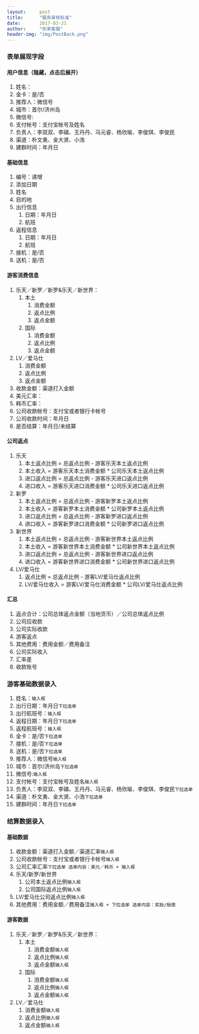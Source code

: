 ```yaml
---
layout:     post
title:      "服务审核标准"
date:       2017-03-21
author:     "你来客服"
header-img: "img/PostBack.png"
---
```

### 表单展现字段    

#### 用户信息（隐藏，点击后展开）
1. 姓名：
2. 金卡：是/否
3. 推荐人：微信号
4. 城市：首尔/济州岛
5. 微信号:
6. 支付帐号：支付宝帐号及姓名
7. 负责人：李双双、李磷、王丹丹、马元睿、杨欣喻、李俊琪、李俊民
8. 渠道：朴文勇、金大贤、小浩
9. 建群时间：年月日

#### 基础信息
1. 编号：递增
2. 添加日期
3. 姓名
4. 目的地
5. 出行信息
    1. 日期：年月日
    2. 航班
6. 返程信息
    1. 日期：年月日
    2. 航班
7. 接机：是/否
8. 送机：是/否
    
#### 游客消费信息
1. 乐天／新罗／新罗&乐天／新世界：
    1. 本土
        1. 消费金额
        2. 返点比例
        3. 返点金额
    2. 国际
        1. 消费金额
        2. 返点比例
        3. 返点金额
2. LV／爱马仕
    1. 消费金额
    2. 返点比例
    3. 返点金额
3. 收款金额：渠道打入金额
4. 美元汇率：
5. 韩币汇率：
6. 公司收款帐号：支付宝或者银行卡帐号
7. 公司收款时间：年月日
8. 是否结算：年月日/未结算

#### 公司返点
1. 乐天
    1. 本土返点比例 = 总返点比例 - 游客乐天本土返点比例
    2. 本土收入 = 游客乐天本土消费金额 * 公司乐天本土返点比例
    3. 进口返点比例 = 总返点比例 - 游客乐天进口返点比例
    4. 进口收入 = 游客乐天进口消费金额 * 公司乐天进口返点比例
2. 新罗
    1. 本土返点比例 = 总返点比例 - 游客新罗本土返点比例
    2. 本土收入 = 游客新罗本土消费金额 * 公司新罗本土返点比例
    3. 进口返点比例 = 总返点比例 - 游客新罗进口返点比例
    4. 进口收入 = 游客新罗进口消费金额 * 公司新罗进口返点比例
3. 新世界
    1. 本土返点比例 = 总返点比例 - 游客新世界本土返点比例
    2. 本土收入 = 游客新世界本土消费金额 * 公司新世界本土返点比例
    3. 进口返点比例 = 总返点比例 - 游客新世界进口返点比例
    4. 进口收入 = 游客新世界进口消费金额 * 公司新世界进口返点比例
4. LV/爱马仕
    1. 返点比例 = 总返点比例 - 游客LV/爱马仕返点比例
    2. LV/爱马仕收入 = 游客LV/爱马仕消费金额 * 公司LV/爱马仕返点比例

#### 汇总  
1. 返点合计：公司总体返点金额（当地货币）／公司总体返点比例
2. 公司应收款
3. 公司实际收款
4. 游客返点
5. 其他费用：费用金额／费用备注
6. 公司实际收入
7. 汇率差
8. 收款账号
    

### 游客基础数据录入
1. 姓名：`输入框`
2. 出行日期：年月日`下拉选单`
3. 出行航班号：`输入框`
4. 返程日期：年月日`下拉选单`
5. 返程航班号：`输入框`
6. 金卡：是/否`下拉选单`
7. 接机：是/否`下拉选单`
8. 送机：是/否`下拉选单`
9. 推荐人：微信号`输入框`
10. 城市：首尔/济州岛`下拉选单`
11. 微信号:`输入框`
12. 支付帐号：支付宝帐号及姓名`输入框`
13. 负责人：李双双、李磷、王丹丹、马元睿、杨欣喻、李俊琪、李俊民`下拉选单`
14. 渠道：朴文勇、金大贤、小浩`下拉选单`
15. 建群时间：年月日`下拉选单`

### 结算数据录入
#### 基础数据
1. 收款金额：渠道打入金额／渠道汇率`输入框`
2. 公司收款帐号：支付宝或者银行卡帐号`输入框`
3. 公司汇率汇率`下拉选单 选单内容：美元／韩币 + 输入框`
4. 乐天/新罗/新世界
    1. 公司本土返点比例`输入框`
    2. 公司国际返点比例`输入框`
5. LV/爱马仕公司返点比例`输入框`
6. 其他费用：费用金额／费用备注`输入框 + 下拉选单 选单内容：奖励/赔偿`

#### 游客数据
1. 乐天／新罗／新罗&乐天／新世界：
    1. 本土
        1. 消费金额`输入框`
        2. 返点比例`输入框`
        3. 返点金额`输入框`
    2. 国际
        1. 消费金额`输入框`
        2. 返点比例`输入框`
        3. 返点金额`输入框`
2. LV／爱马仕
    1. 消费金额`输入框`
    2. 返点比例`输入框`
    3. 返点金额`输入框`

